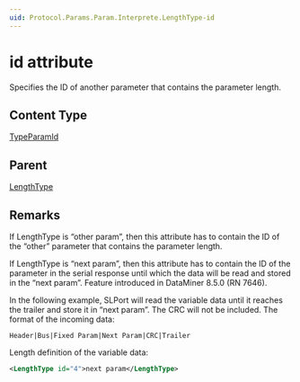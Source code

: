 ```yaml
---
uid: Protocol.Params.Param.Interprete.LengthType-id
---
```


# id attribute

Specifies the ID of another parameter that contains the parameter length.

## Content Type

[TypeParamId](xref:Protocol-TypeParamId)

## Parent

[LengthType](xref:Protocol.Params.Param.Interprete.LengthType)

## Remarks

If LengthType is “other param”, then this attribute has to contain the ID of the “other” parameter that contains the parameter length.

If LengthType is “next param”, then this attribute has to contain the ID of the parameter in the serial response until which the data will be read and stored in the “next param”. Feature introduced in DataMiner 8.5.0 (RN 7646).

In the following example, SLPort will read the variable data until it reaches the trailer and store it in “next param”. The CRC will not be included. The format of the incoming data:

```none
Header|Bus|Fixed Param|Next Param|CRC|Trailer
```

Length definition of the variable data:

```xml
<LengthType id="4">next param</LengthType>
```
